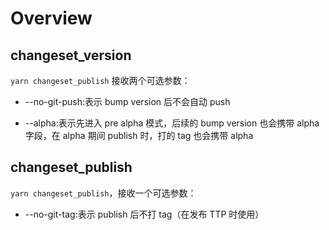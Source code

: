 # Overview

## changeset_version

`yarn changeset_publish` 接收两个可选参数：

- --no-git-push:表示 bump version 后不会自动 push

- --alpha:表示先进入 pre alpha 模式，后续的 bump version 也会携带 alpha 字段，在 alpha 期间 publish 时，打的 tag 也会携带 alpha

## changeset_publish

`yarn changeset_publish`，接收一个可选参数：

- --no-git-tag:表示 publish 后不打 tag（在发布 TTP 时使用）
